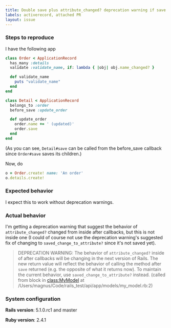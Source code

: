 ```yaml
---
title: Double save plus attribute_changed? deprecation warning if save called from before_save
labels: activerecord, attached PR
layout: issue
---
```


### Steps to reproduce

I have the following app

```ruby
class Order < ApplicationRecord
  has_many :details
  validate :validate_name, if: lambda { |obj| obj.name_changed? }

  def validate_name
    puts "validate_name"
  end
end

class Detail < ApplicationRecord
  belongs_to :order
  before_save :update_order

  def update_order
    order.name += ' (updated)'
    order.save
  end
end
```

(As you can see, `Detail#save` can be called from the before_save callback since `Order#save` saves its children.)

Now, do

```ruby
o = Order.create! name: 'An order'
o.details.create!
```

### Expected behavior
I expect this to work without deprecation warnings.

### Actual behavior
I'm getting a deprecation warning that suggest the behavior of `attribute_changed?` changed from inside after callbacks, but this is not inside one (I could of course not use the deprecation warning's suggested fix of changing to `saved_change_to_attribute?` since it's not saved yet).

> DEPRECATION WARNING: The behavior of `attribute_changed?` inside of after callbacks will be changing in the next version of Rails. The new return value will reflect the behavior of calling the method after `save` returned (e.g. the opposite of what it returns now). To maintain the current behavior, use `saved_change_to_attribute?` instead. (called from block in <class:MyModel> at /Users/magnus/Code/rails_test/api/app/models/my_model.rb:2)

### System configuration
**Rails version**: 5.1.0.rc1 and master

**Ruby version**: 2.4.1

